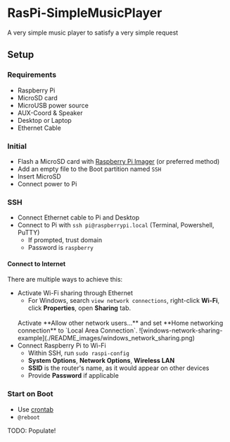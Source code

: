 # RasPi-SimpleMusicPlayer
 A very simple music player to satisfy a very simple request

## Setup
### Requirements
- Raspberry Pi
- MicroSD card
- MicroUSB power source
- AUX-Coord & Speaker
- Desktop or Laptop
- Ethernet Cable

### Initial
- Flash a MicroSD card with [Raspberry Pi Imager](https://www.raspberrypi.org/software/) (or preferred method)
- Add an empty file to the Boot partition named `SSH`
- Insert MicroSD
- Connect power to Pi

### SSH
- Connect Ethernet cable to Pi and Desktop
- Connect to Pi with `ssh pi@raspberrypi.local` (Terminal, Powershell, PuTTY)
  - If prompted, trust domain
  - Password is `raspberry`
#### Connect to Internet
There are multiple ways to achieve this:
- Activate Wi-Fi sharing through Ethernet
  - For Windows, search `view network connections`, right-click **Wi-Fi**, click **Properties**, open **Sharing** tab.
  <br>
  Activate **Allow other network users...** and set **Home networking connection** to `Local Area Connection`.
  ![windows-network-sharing-example](./README_images/windows_network_sharing.png)
- Connect Raspberry Pi to Wi-Fi
  - Within SSH, run `sudo raspi-config`
  - **System Options**, **Network Options**, **Wireless LAN**
  - **SSID** is the router's name, as it would appear on other devices
  - Provide **Password** if applicable

### Start on Boot
- Use [crontab](https://www.raspberrypi.org/documentation/linux/usage/cron.md)
- `@reboot`

TODO: Populate!